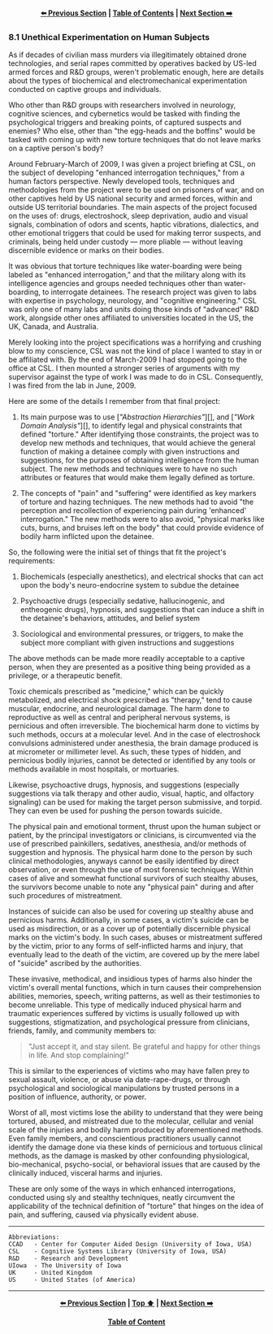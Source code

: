 <div align="center">
  
  **[:arrow_left: Previous Section][Prev] | [Table of Contents][TOC] | [Next Section :arrow_right:][Next]**
  
  [Prev]: /08-0.md
  [Next]: /08-2.md
  [TOC]: https://github.com/true-hindsight/long-overdue-justice/
  
</div>

### 8.1 Unethical Experimentation on Human Subjects

As if decades of civilian mass murders via illegitimately obtained drone technologies, and serial rapes committed by operatives backed by US-led armed forces and R&D groups, weren't problematic enough, here are details about the types of biochemical and electromechanical experimentation conducted on captive groups and individuals.

Who other than R&D groups with researchers involved in neurology, cognitive sciences, and cybernetics would be tasked with finding the psychological triggers and breaking points, of captured suspects and enemies? Who else, other than "the egg-heads and the boffins" would be tasked with coming up with new torture techniques that do not leave marks on a captive person's body?   

Around February-March of 2009, I was given a project briefing at CSL, on the subject of developing "enhanced interrogation techniques," from a human factors perspective. Newly developed tools, techniques and methodologies from the project were to be used on prisoners of war, and on other captives held by US national security and armed forces, within and outside US territorial boundaries. The main aspects of the project focused on the uses of: drugs, electroshock, sleep deprivation, audio and visual signals, combination of odors and scents, haptic vibrations, dialectics, and other emotional triggers that could be used for making terror suspects, and criminals, being held under custody — more pliable — without leaving discernible evidence or marks on their bodies.

It was obvious that torture techniques like water-boarding were being labeled as "enhanced interrogation," and that the military along with  its intelligence agencies and groups needed techniques other than water-boarding, to interrogate detainees. The research project was given to labs with expertise in psychology, neurology, and "cognitive engineering." CSL was only one of many labs and units doing those kinds of "advanced" R&D work, alongside other ones affiliated to universities located in the US, the UK, Canada, and Australia. 

Merely looking into the project specifications was a horrifying and crushing blow to my conscience, CSL was not the kind of place I wanted to stay in or be affiliated with. By the end of March-2009 I had stopped going to the office at CSL. I then mounted a stronger series of arguments with my
supervisor against the type of work I was made to do in CSL. Consequently, I was fired from the lab in June, 2009.

Here are some of the details I remember from that final project: 

1. Its main purpose was to use [*"Abstraction Hierarchies"*][], and [*"Work Domain Analysis"*][], to identify legal and physical constraints that defined "torture." After identifying those constraints, the project was to develop new methods and techniques, that would achieve the general function of making a detainee comply with given instructions and suggestions, for the purposes of obtaining intelligence from the human subject. The new methods and techniques were to have no such attributes or features that would make them legally defined as torture.   

2. The concepts of "pain" and "suffering" were identified as key markers of torture and hazing techniques. The new methods had to avoid "the perception and recollection of experiencing pain during 'enhanced' interrogation." The new methods were to also avoid, "physical marks like cuts, burns, and bruises left on the body" that could provide evidence of bodily harm inflicted upon the detainee.   

So, the following were the initial set of things that fit the project's requirements:

1. Biochemicals (especially anesthetics), and electrical shocks that can act upon the body's neuro-endocrine system to subdue the detainee 

2. Psychoactive drugs (especially sedative, hallucinogenic, and entheogenic drugs), hypnosis, and suggestions that can induce a shift in the detainee's behaviors, attitudes, and belief system

3. Sociological and environmental pressures, or triggers, to make the subject more compliant with given instructions and suggestions

The above methods can be made more readily acceptable to a captive person, when they are presented as a positive thing being provided as a privilege, or a therapeutic benefit. 

Toxic chemicals prescribed as "medicine," which can be quickly metabolized, and electrical shock prescribed as "therapy," tend to cause muscular, endocrine, and neurological damage. The harm done to reproductive as well as central and peripheral nervous systems, is pernicious and often irreversible. The biochemical harm done to victims by such methods, occurs at a molecular level. And in the case of electroshock convulsions administered under anesthesia, the brain damage produced is at micrometer or millimeter level. As such, these types of hidden, and pernicious bodily injuries, cannot be detected or identified by any tools or methods available in most hospitals, or mortuaries.

Likewise, psychoactive drugs, hypnosis, and suggestions (especially suggestions via talk therapy and other audio, visual, haptic, and olfactory signaling) can be used for making the target person submissive, and torpid. They can even be used for pushing the person towards suicide.

The physical pain and emotional torment, thrust upon the human subject or patient, by the principal investigators or clinicians, is circumvented via the use of prescribed painkillers, sedatives, anesthesia, and/or methods of suggestion and hypnosis. The physical harm done to the person by such clinical methodologies, anyways cannot be easily identified by direct observation, or even through the use of most forensic techniques. Within cases of alive and somewhat functional survivors of such stealthy abuses, the survivors become unable to note any "physical pain" during and after such procedures of mistreatment.

Instances of suicide can also be used for covering up stealthy abuse and pernicious harms. Additionally, in some cases, a victim's suicide can be used as misdirection, or as a cover up of potentially discernible physical marks on the victim's body. In such cases, abuses or mistreatment suffered by the victim, prior to any forms of self-inflicted harms and injury, that eventually lead to the death of the victim, are covered up by the mere label of "suicide" ascribed by the authorities.

These invasive, methodical, and insidious types of harms also hinder the victim's overall mental functions, which in turn causes their comprehension abilities, memories, speech, writing patterns, as well as their testimonies to become unreliable. This type of medically induced physical harm and traumatic experiences suffered by victims is usually followed up with suggestions, stigmatization, and psychological pressure from clinicians, friends, family, and community members to:

>"Just accept it, and stay silent. Be grateful and happy for other things in life. And stop complaining!"

This is similar to the experiences of victims who may have fallen prey to sexual assault, violence, or abuse via date-rape-drugs, or through psychological and sociological manipulations by trusted persons in a position of influence, authority, or power.

Worst of all, most victims lose the ability to understand that they were being tortured, abused, and mistreated due to the molecular, cellular and venial scale of the injuries and bodily harm produced by aforementioned methods. Even family members, and conscientious practitioners usually cannot identify the damage done via these kinds of pernicious and tortuous clinical methods, as the damage is masked by other confounding physiological, bio-mechanical, psycho-social, or behavioral issues that are caused by the clinically induced, visceral harms and injuries.

These are only some of the ways in which enhanced interrogations, conducted using sly and stealthy techniques, neatly circumvent the applicability of the technical definition of "torture" that hinges on the idea of pain, and suffering, caused via physically evident abuse. 

---

```
Abbreviations:
CCAD   - Center for Computer Aided Design (University of Iowa, USA)
CSL    - Cognitive Systems Library (University of Iowa, USA)
R&D    - Research and Development
UIowa  - The University of Iowa
UK     - United Kingdom
US     - United States (of America)
```

---

<div align="center">
  
  **[:arrow_left: Previous Section][Prev] | [Top :arrow_up:][Top] | [Next Section :arrow_right:][Next]** 
  
  **[Table of Content][TOC]**

  [Prev]: /08-0.md
  [Top]: /08-1.md#81-unethical-experimentation-on-human-subjects
  [Next]: /08-2.md
  [TOC]: https://github.com/true-hindsight/long-overdue-justice/
  
</div>
